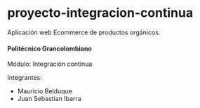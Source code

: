 # proyecto-integracion-continua
Aplicación web Ecommerce de productos orgánicos.

<h4>Politécnico Grancolombiano</h4>

Módulo: 
Integración continua

Integrantes: 
<ul>
<li>Mauricio Belduque</li>
<li>Juan Sebastian Ibarra</li>
</ul>
